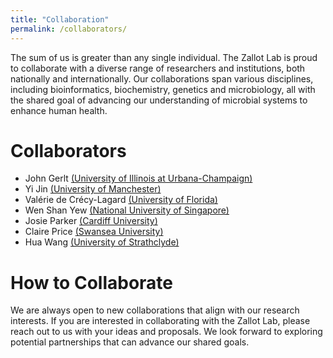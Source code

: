 ```yaml
---
title: "Collaboration"
permalink: /collaborators/
---
```

The sum of us is greater than any single individual. The Zallot Lab is proud to collaborate with a diverse range of researchers and institutions, both nationally and internationally. Our collaborations span various disciplines, including bioinformatics, biochemistry, genetics and microbiology, all with the shared goal of advancing our understanding of microbial systems to enhance human health.

Collaborators
=====
- John Gerlt <a href="https://mcb.illinois.edu/directory/profile/j-gerlt">(University of Illinois at Urbana-Champaign)</a>
- Yi Jin <a href="https://research.manchester.ac.uk/en/persons/yi.jin">(University of Manchester)</a>
- Valérie de Crécy-Lagard <a href="https://microcell.ufl.edu/people/valerie-de-crecy-lagard">(University of Florida)</a>
- Wen Shan Yew <a href="https://medicine.nus.edu.sg/bch/faculty/yew-wen-shan/">(National University of Singapore)</a>
- Josie Parker <a href="https://profiles.cardiff.ac.uk/staff/parkerj21">(Cardiff University)</a>
- Claire Price <a href="https://www.swansea.ac.uk/staff/c.l.price/">(Swansea University)</a>
- Hua Wang <a href="https://www.strath.ac.uk/staff/wanghuadr/">(University of Strathclyde)</a>

How to Collaborate
=====
We are always open to new collaborations that align with our research interests. If you are interested in collaborating with the Zallot Lab, please reach out to us with your ideas and proposals. We look forward to exploring potential partnerships that can advance our shared goals.